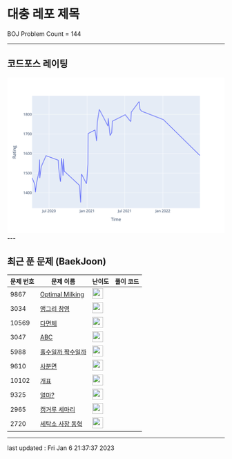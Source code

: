 # 대충 레포 제목

BOJ Problem Count = 144

---

## 코드포스 레이팅
[![Rating Graph](./cfStats.svg)](https://github.com/ingyu1008/Algorithm-Problem-Solving/blob/master/cfStats.html)---

## 최근 푼 문제 (BaekJoon)
| 문제 번호 | 문제 이름 | 난이도 | 풀이 코드 |
| --- | --- | --- | --- |
| 9867 | [Optimal Milking](https://www.acmicpc.net/problem/9867) | <img height="25px" width="25px=" src="https://static.solved.ac/tier_small/19.svg"/> |  |
| 3034 | [앵그리 창영](https://www.acmicpc.net/problem/3034) | <img height="25px" width="25px=" src="https://static.solved.ac/tier_small/3.svg"/> |  |
| 10569 | [다면체](https://www.acmicpc.net/problem/10569) | <img height="25px" width="25px=" src="https://static.solved.ac/tier_small/3.svg"/> |  |
| 3047 | [ABC](https://www.acmicpc.net/problem/3047) | <img height="25px" width="25px=" src="https://static.solved.ac/tier_small/3.svg"/> |  |
| 5988 | [홀수일까 짝수일까](https://www.acmicpc.net/problem/5988) | <img height="25px" width="25px=" src="https://static.solved.ac/tier_small/3.svg"/> |  |
| 9610 | [사분면](https://www.acmicpc.net/problem/9610) | <img height="25px" width="25px=" src="https://static.solved.ac/tier_small/3.svg"/> |  |
| 10102 | [개표](https://www.acmicpc.net/problem/10102) | <img height="25px" width="25px=" src="https://static.solved.ac/tier_small/3.svg"/> |  |
| 9325 | [얼마?](https://www.acmicpc.net/problem/9325) | <img height="25px" width="25px=" src="https://static.solved.ac/tier_small/3.svg"/> |  |
| 2965 | [캥거루 세마리](https://www.acmicpc.net/problem/2965) | <img height="25px" width="25px=" src="https://static.solved.ac/tier_small/3.svg"/> |  |
| 2720 | [세탁소 사장 동혁](https://www.acmicpc.net/problem/2720) | <img height="25px" width="25px=" src="https://static.solved.ac/tier_small/3.svg"/> |  |


---

last updated : Fri Jan  6 21:37:37 2023

